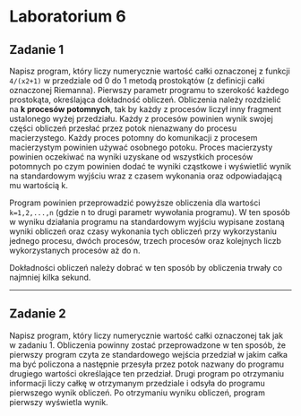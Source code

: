 # Laboratorium 6

## Zadanie 1

Napisz program, który liczy numerycznie wartość całki oznaczonej z funkcji `4/(x2+1)` w przedziale od 0 do 1 metodą prostokątów (z definicji całki oznaczonej Riemanna). Pierwszy parametr programu to szerokość każdego prostokąta, określająca dokładność obliczeń. Obliczenia należy rozdzielić na **k procesów potomnych**, tak by każdy z procesów liczył inny fragment ustalonego wyżej przedziału. Każdy z procesów powinien wynik swojej części obliczeń przesłać przez potok nienazwany do procesu macierzystego. Każdy proces potomny do komunikacji z procesem macierzystym powinien używać osobnego potoku. Proces macierzysty powinien oczekiwać na wyniki uzyskane od wszystkich procesów potomnych po czym powinien dodać te wyniki cząstkowe i wyświetlić wynik na standardowym wyjściu wraz z czasem wykonania oraz odpowiadającą mu wartością k.

Program powinien przeprowadzić powyższe obliczenia dla wartości `k=1,2,...,n` (gdzie n to drugi parametr wywołania programu). W ten sposób w wyniku działania programu na standardowym wyjściu wypisane zostaną wyniki obliczeń oraz czasy wykonania tych obliczeń przy wykorzystaniu jednego procesu, dwóch procesów, trzech procesów oraz kolejnych liczb wykorzystanych procesów aż do n.

Dokładności obliczeń należy dobrać w ten sposób by obliczenia trwały co najmniej kilka sekund.

---

## Zadanie 2

Napisz program, który liczy numerycznie wartość całki oznaczonej tak jak w zadaniu 1. Obliczenia powinny zostać przeprowadzone w ten sposób, że pierwszy program czyta ze standardowego wejścia przedział w jakim całka ma być policzona a następnie przesyła przez potok nazwany do programu drugiego wartości określające ten przedział. Drugi program po otrzymaniu informacji liczy całkę w otrzymanym przedziale i odsyła do programu pierwszego wynik obliczeń. Po otrzymaniu wyniku obliczeń, program pierwszy wyświetla wynik.